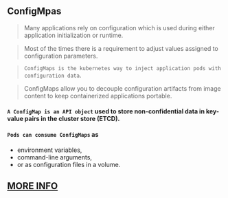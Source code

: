 ## ConfigMpas

> Many applications rely on configuration which is used during either application initialization or runtime. 

> Most of the times there is a requirement to adjust values assigned to configuration parameters. 

> `ConfigMaps is the kubernetes way to inject application pods with configuration data`. 

> ConfigMaps allow you to decouple configuration artifacts from image content to keep containerized applications portable. 

#### `A ConfigMap is an API object` used to store non-confidential data in key-value pairs in the cluster store (ETCD). 

#### `Pods can consume ConfigMaps` as 

* environment variables, 
* command-line arguments, 
* or as configuration files in a volume.

## [MORE INFO](https://kubernetes.io/docs/tasks/configure-pod-container/configure-pod-configmap/)

